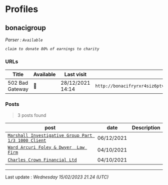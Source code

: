 # Profiles

## **bonacigroup**


_Parser : `Available`_

_`claim to donate 80% of earnings to charity`_

### URLs
| Title | Available | Last visit | fqdn | Screenshot 
|---|---|---|---|---|
| 502 Bad Gateway | 🔴 | 28/12/2021 14:14 | `http://bonacifryrxr4siz6ptvokuihdzmjzpveruklxumflz5thmkgauty2qd.onion` | ❌ | 

### Posts

> 3 posts found

| post | date | Description
|---|---|---|
| [`Marshall Investigative Group Part 1/3 1000 Client`](https://google.com/search?q=Marshall+Investigative+Group+Part+1%2F3+1000+Client) | 06/12/2021 |   |
| [`Ward Arcuri Foley & Dwyer  Law Firm`](https://google.com/search?q=Ward+Arcuri+Foley+%26+Dwyer+%7C+Law+Firm) | 04/10/2021 |   |
| [`Charles Crown Financial Ltd`](https://google.com/search?q=Charles+Crown+Financial+Ltd) | 04/10/2021 |   |

 --- 


Last update : _Wednesday 15/02/2023 21.24 (UTC)_
